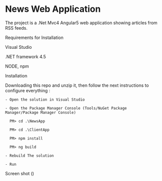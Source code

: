 # News Web Application
The project is a .Net Mvc4 Angular5 web application showing articles from RSS feeds.

Requirements for Installation

Visual Studio

.NET framework 4.5

NODE, npm

Installation

Downloading this repo and unzip it, then follow the next instructions to configure everything :

    - Open the solution in Visual Studio

    - Open the Package Manager Console (Tools/NuGet Package Manager/Package Manager Console)

      PM> cd .\NewsApp

      PM> cd .\ClientApp

      PM> npm install

      PM> ng build

    - Rebuild The solution

    - Run
    
Screen shot ()

